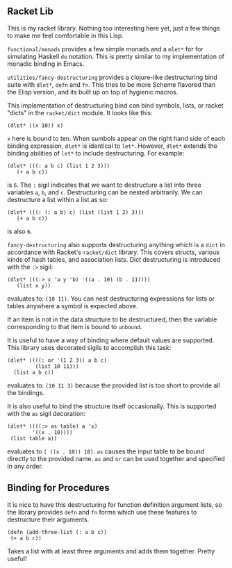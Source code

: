 Racket Lib
----------

This is my racket library.  Nothing too interesting here yet, just a
few things to make me feel comfortable in this Lisp.

`functional/monads` provides a few simple monads and a `mlet*` for for
simulating Haskell `do` notation.  This is pretty similar to my
implementation of monadic binding in Emacs.

`utilities/fancy-destructuring` provides a clojure-like destructuring
bind suite with `dlet*`, `defn` and `fn`.  This tries to be more
Scheme flavored than the Elisp version, and its built up on top of
hygienic macros.

This implementation of destructuring bind can bind symbols, lists, or
racket "dicts" in the `racket/dict` module.  It looks like this:

    (dlet* ((x 10)) x)

`x` here is bound to ten.  When sumbols appear on the right hand side
of each binding expression, `dlet*` is identical to `let*`.  However,
`dlet*` extends the binding abilities of `let*` to include
destructuring.  For example:

    (dlet* (((: a b c) (list 1 2 3)))
       (+ a b c))

is `6`.  The `:` sigil indicates that we want to destructure a list
into three variables `a`, `b`, and `c`.  Destructuring can be nested
arbitrarily.  We can destructure a list within a list as so:

    (dlet* (((: (: a b) c) (list (list 1 2) 3)))
       (+ a b c))

is also `6`.

`fancy-destructuring` also supports destructuring anything which is a
`dict` in accordance with Racket's `racket/dict` library.  This covers
structs, various kinds of hash tables, and association lists.  Dict
destructuring is introduced with the `:>` sigil:

    (dlet* (((:> x 'a y 'b) '((a . 10) (b . 11))))
       (list x y))

evaluates to: `(10 11)`.  You can nest destructuring expressions for
lists or tables anywhere a symbol is expected above.  

If an item is not in the data structure to be destructured, then the
variable corresponding to that item is bound to `unbound`.

It is useful to have a way of binding where default values are
supported.  This library uses decorated sigils to accomplish this
task:


    (dlet* ((((: or '(1 2 3)) a b c)
             (list 10 11)))
      (list a b c))

evaluates to: `(10 11 3)` because the provided list is too short to
provide all the bindings.  

It is also useful to bind the structure itself occasionally.  This is
supported with the `as` sigil decoration:

    (dlet* ((((:> as table) a 'x)
            '((x . 10))))
     (list table a))

evaluates to `( ((x . 10)) 10)`.  `as` causes the input table to be
bound directly to the provided name.  `as` and `or` can be used
together and specified in any order.

Binding for Procedures
----------------------

It is nice to have this destructuring for function definition argument
lists, so the library provides `defn` and `fn` forms which use these
features to destructure their arguments.  

    (defn (add-three-list (: a b c))
     (+ a b c))

Takes a list with at least three arguments and adds them together.
Pretty useful!




